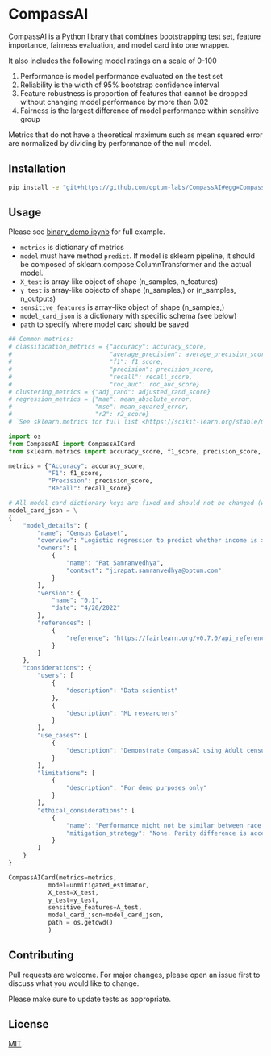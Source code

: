 # CompassAI

CompassAI is a Python library that combines bootstrapping test set, feature importance, fairness evaluation, and model card into one wrapper.

It also includes the following model ratings on a scale of 0-100
1. Performance is model performance evaluated on the test set
2. Reliability is the width of 95% bootstrap confidence interval
3. Feature robustness is proportion of features that cannot be dropped without changing model performance by more than 0.02
4. Fairness is the largest difference of model performance within sensitive group

Metrics that do not have a theoretical maximum such as mean squared error are normalized by dividing by performance of the null model.

## Installation

```bash
pip install -e "git+https://github.com/optum-labs/CompassAI#egg=CompassAI"
```

## Usage
           
Please see [binary_demo.ipynb](https://github.com/optum-labs/Themis/blob/main/CompassAI/notebooks/binary_demo.ipynb) for full example.
- `metrics` is dictionary of metrics
- `model` must have method `predict`. If model is sklearn pipeline, it should be composed of sklearn.compose.ColumnTransformer and the actual model.
- `X_test` is array-like object of shape (n_samples, n_features)
- `y_test` is array-like objecto of shape (n_samples,) or (n_samples, n_outputs)
- `sensitive_features` is array-like object of shape (n_samples,)
- `model_card_json` is a dictionary with specific schema (see below)
- `path` to specify where model card should be saved


```python
## Common metrics:
# classification_metrics = {"accuracy": accuracy_score,
#                           "average_precision": average_precision_score
#                           "f1": f1_score,
#                           "precision": precision_score,
#                           "recall": recall_score,
#                           "roc_auc": roc_auc_score}
# clustering_metrics = {"adj_rand": adjusted_rand_score}
# regression_metrics = {"mae": mean_absolute_error,
#                       "mse": mean_squared_error,
#                       "r2": r2_score}
# `See sklearn.metrics for full list <https://scikit-learn.org/stable/modules/model_evaluation.html>`.

import os
from CompassAI import CompassAICard
from sklearn.metrics import accuracy_score, f1_score, precision_score, recall_score

metrics = {"Accuracy": accuracy_score,
           "F1": f1_score,
           "Precision": precision_score,
           "Recall": recall_score}

# All model card dictionary keys are fixed and should not be changed (will throw an error)
model_card_json = \
{
    "model_details": {
        "name": "Census Dataset",
        "overview": "Logistic regression to predict whether income is >=50k",
        "owners": [
            {
                "name": "Pat Samranvedhya",
                "contact": "jirapat.samranvedhya@optum.com"
            }
        ],
        "version": {
            "name": "0.1",
            "date": "4/20/2022"
        },
        "references": [
            {
                "reference": "https://fairlearn.org/v0.7.0/api_reference/fairlearn.datasets.html?highlight=fetch_adult"
            }
        ]
    },
    "considerations": {
        "users": [
            {
                "description": "Data scientist"
            },
            {
                "description": "ML researchers"
            }
        ],
        "use_cases": [
            {
                "description": "Demonstrate CompassAI using Adult census"
            }
        ],
        "limitations": [
            {
                "description": "For demo purposes only"
            }
        ],
        "ethical_considerations": [
            {
                "name": "Performance might not be similar between race groups",
                "mitigation_strategy": "None. Parity difference is acceptable."
            }
        ]
    }
}

CompassAICard(metrics=metrics,
           model=unmitigated_estimator,
           X_test=X_test,
           y_test=y_test,
           sensitive_features=A_test,
           model_card_json=model_card_json,
           path = os.getcwd()
           )
```

## Contributing
Pull requests are welcome. For major changes, please open an issue first to discuss what you would like to change.

Please make sure to update tests as appropriate.

## License
[MIT](https://choosealicense.com/licenses/mit/)
